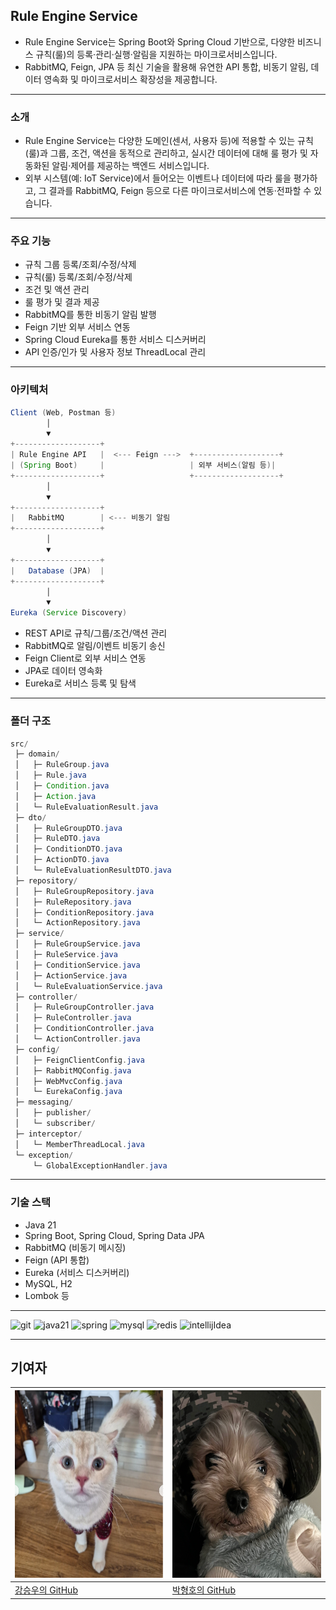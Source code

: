 ## **Rule Engine Service**

- Rule Engine Service는 Spring Boot와 Spring Cloud 기반으로, 다양한 비즈니스 규칙(룰)의 등록·관리·실행·알림을 지원하는 마이크로서비스입니다.
- RabbitMQ, Feign, JPA 등 최신 기술을 활용해 유연한 API 통합, 비동기 알림, 데이터 영속화 및 마이크로서비스 확장성을 제공합니다.

---

### **소개**

- Rule Engine Service는 다양한 도메인(센서, 사용자 등)에 적용할 수 있는 규칙(룰)과 그룹, 조건, 액션을 동적으로 관리하고, 실시간 데이터에 대해 룰 평가 및 자동화된 알림·제어를 제공하는 백엔드 서비스입니다.
- 외부 시스템(예: IoT Service)에서 들어오는 이벤트나 데이터에 따라 룰을 평가하고, 그 결과를 RabbitMQ, Feign 등으로 다른 마이크로서비스에 연동·전파할 수 있습니다.

---

### **주요 기능**

- 규칙 그룹 등록/조회/수정/삭제
- 규칙(룰) 등록/조회/수정/삭제
- 조건 및 액션 관리
- 룰 평가 및 결과 제공
- RabbitMQ를 통한 비동기 알림 발행
- Feign 기반 외부 서비스 연동
- Spring Cloud Eureka를 통한 서비스 디스커버리
- API 인증/인가 및 사용자 정보 ThreadLocal 관리

---

### **아키텍처**

```java
Client (Web, Postman 등)
        │
        ▼
+-------------------+
| Rule Engine API   |  <--- Feign --->  +-------------------+
| (Spring Boot)     |                   | 외부 서비스(알림 등)|
+-------------------+                   +-------------------+
        │
        ▼
+-------------------+
|   RabbitMQ        | <--- 비동기 알림
+-------------------+
        │
        ▼
+-------------------+
|   Database (JPA)  |
+-------------------+
        │
        ▼
Eureka (Service Discovery)
```

- REST API로 규칙/그룹/조건/액션 관리
- RabbitMQ로 알림/이벤트 비동기 송신
- Feign Client로 외부 서비스 연동
- JPA로 데이터 영속화
- Eureka로 서비스 등록 및 탐색

---

### **폴더 구조**

```java
src/
 ├─ domain/
 │   ├─ RuleGroup.java
 │   ├─ Rule.java
 │   ├─ Condition.java
 │   ├─ Action.java
 │   └─ RuleEvaluationResult.java
 ├─ dto/
 │   ├─ RuleGroupDTO.java
 │   ├─ RuleDTO.java
 │   ├─ ConditionDTO.java
 │   ├─ ActionDTO.java
 │   └─ RuleEvaluationResultDTO.java
 ├─ repository/
 │   ├─ RuleGroupRepository.java
 │   ├─ RuleRepository.java
 │   ├─ ConditionRepository.java
 │   └─ ActionRepository.java
 ├─ service/
 │   ├─ RuleGroupService.java
 │   ├─ RuleService.java
 │   ├─ ConditionService.java
 │   ├─ ActionService.java
 │   └─ RuleEvaluationService.java
 ├─ controller/
 │   ├─ RuleGroupController.java
 │   ├─ RuleController.java
 │   ├─ ConditionController.java
 │   └─ ActionController.java
 ├─ config/
 │   ├─ FeignClientConfig.java
 │   ├─ RabbitMQConfig.java
 │   ├─ WebMvcConfig.java
 │   └─ EurekaConfig.java
 ├─ messaging/
 │   ├─ publisher/
 │   └─ subscriber/
 ├─ interceptor/
 │   └─ MemberThreadLocal.java
 └─ exception/
     └─ GlobalExceptionHandler.java
```

---

### **기술 스택**

- Java 21
- Spring Boot, Spring Cloud, Spring Data JPA
- RabbitMQ (비동기 메시징)
- Feign (API 통합)
- Eureka (서비스 디스커버리)
- MySQL, H2
- Lombok 등

---

![git](https://img.shields.io/badge/GitHub-100000?style=for-the-badge&logo=github&logoColor=white)
![java21](https://img.shields.io/badge/Java-ED8B00?style=for-the-badge&logo=openjdk&logoColor=white)
![spring](https://img.shields.io/badge/Spring-6DB33F?style=for-the-badge&logo=spring&logoColor=white)
![mysql](https://img.shields.io/badge/MySQL-00000F?style=for-the-badge&logo=mysql&logoColor=white)
![redis](https://img.shields.io/badge/redis-%23DD0031.svg?&style=for-the-badge&logo=redis&logoColor=white)
![intellijIdea](https://img.shields.io/badge/IntelliJ_IDEA-000000.svg?style=for-the-badge&logo=intellij-idea&logoColor=white)


---
## 기여자
| <img src="./src/main/resources/static/images/woo.png" width="300" height="300" alt="woo"/> | <img src="./src/main/resources/static/images/ho.png" width="300" height="300" alt="ho"/> |
|--------------------------------------------------------------------------------------------|------------------------------------------------------------------------------------------|
| [강승우의 GitHub](https://github.com/oculusK)                                                  | [박형호의 GitHub](https://github.com/phh624)                                                |
